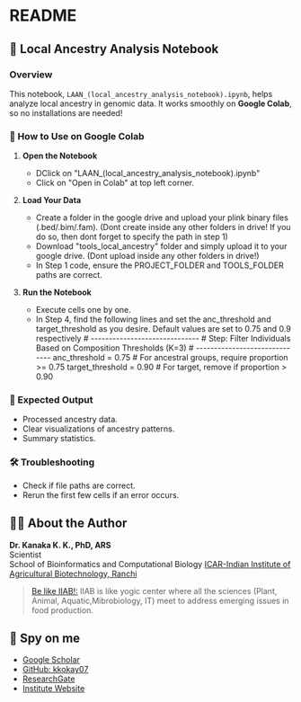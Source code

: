 # README

## 🧬 Local Ancestry Analysis Notebook

### Overview
This notebook, `LAAN_(local_ancestry_analysis_notebook).ipynb`, helps analyze local ancestry in genomic data. It works smoothly on **Google Colab**, so no installations are needed!

### 🚀 How to Use on Google Colab
1. **Open the Notebook**  
   - DClick on "LAAN_(local_ancestry_analysis_notebook).ipynb"
   - Click on "Open in Colab" at top left corner.

2. **Load Your Data**  
   - Create a folder in the google drive and upload your plink binary files (.bed/.bim/.fam). (Dont create inside any other folders in drive! If you do so, then dont forget to specify the path in step 1)
   - Download "tools_local_ancestry" folder and simply upload it to your google drive. (Dont upload inside any other folders in drive!)
   - In Step 1 code, ensure the PROJECT_FOLDER and TOOLS_FOLDER paths are correct. 
  
3. **Run the Notebook**  
   - Execute cells one by one.
   - In Step 4, find the following lines and set the anc_threshold and target_threshold as you desire. Default values are set to 0.75 and 0.9 respectively
          # ------------------------------
          # Step: Filter Individuals Based on Composition Thresholds (K=3)
          # ------------------------------
          anc_threshold = 0.75    # For ancestral groups, require proportion >= 0.75
          target_threshold = 0.90 # For target, remove if proportion > 0.90

### 🎯 Expected Output
- Processed ancestry data.
- Clear visualizations of ancestry patterns.
- Summary statistics.

### 🛠 Troubleshooting
- Check if file paths are correct.
- Rerun the first few cells if an error occurs.


## 👨‍🔬 About the Author

**Dr. Kanaka K. K., PhD, ARS**  
Scientist  
School of Bioinformatics and Computational Biology
[ICAR-Indian Institute of Agricultural Biotechnology, Ranchi](https://iiab.icar.gov.in/)
> [Be like IIAB!:](https://www.researchgate.net/publication/379512649_ICAR-IIAB_Annual_Report-_2023) IIAB is like yogic center where all the sciences (Plant, Animal, Aquatic,Mibrobiology, IT) meet to address emerging issues in food production.

## 🔎 Spy on me
- [Google Scholar](https://scholar.google.com/citations?hl=en&user=0dQ7Sf8AAAAJ&view_op=list_works&sortby=pubdate)
- [GitHub: kkokay07](https://github.com/kkokay07)
- [ResearchGate](https://www.researchgate.net/profile/Kanaka-K-K/research)
- [Institute Website](https://iiab.icar.gov.in/staff/dr-kanaka-k-k/)
